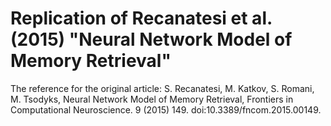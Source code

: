 # Replication of Recanatesi et al. (2015) "Neural Network Model of Memory Retrieval"

The reference for the original article: S. Recanatesi, M. Katkov, S. Romani, M. Tsodyks, Neural Network Model of Memory Retrieval, Frontiers in Computational Neuroscience. 9 (2015) 149. doi:10.3389/fncom.2015.00149.
